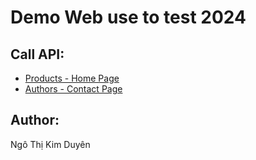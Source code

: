 # Demo Web use to test 2024

## Call API:
- [Products - Home Page](https://fakestoreapi.com/products)
- [Authors - Contact Page](https://jsonplaceholder.typicode.com/users)

## Author:
Ngô Thị Kim Duyên
